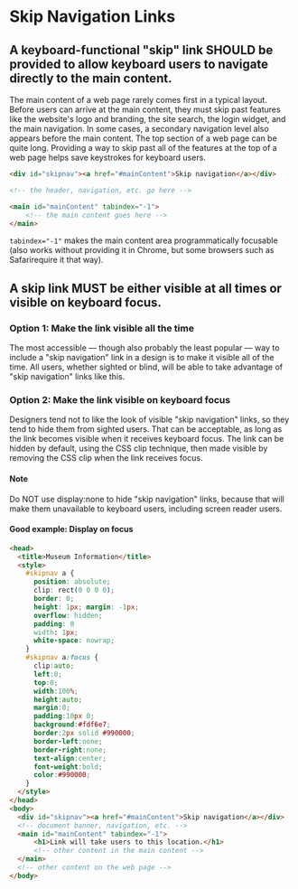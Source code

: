 # Skip Navigation Links

## A keyboard-functional "skip" link SHOULD be provided to allow keyboard users to navigate directly to the main content.

The main content of a web page rarely comes first in a typical layout. Before users can arrive at the main content, they must skip past features like the website's logo and branding, the site search, the login widget, and the main navigation. In some cases, a secondary navigation level also appears before the main content. The top section of a web page can be quite long. Providing a way to skip past all of the features at the top of a web page helps save keystrokes for keyboard users.

```html
<div id="skipnav"><a href="#mainContent">Skip navigation</a></div>

<!-- the header, navigation, etc. go here -->

<main id="mainContent" tabindex="-1">
    <!-- the main content goes here -->
</main>
```

`tabindex="-1"` makes the main content area programmatically focusable (also works without providing it in Chrome, but some browsers such as Safarirequire it that way).

## A skip link MUST be either visible at all times or visible on keyboard focus.

### Option 1: Make the link visible all the time

The most accessible — though also probably the least popular — way to include a "skip navigation" link in a design is to make it visible all of the time. All users, whether sighted or blind, will be able to take advantage of "skip navigation" links like this.

### Option 2: Make the link visible on keyboard focus

Designers tend not to like the look of visible "skip navigation" links, so they tend to hide them from sighted users. That can be acceptable, as long as the link becomes visible when it receives keyboard focus. The link can be hidden by default, using the CSS clip technique, then made visible by removing the CSS clip when the link receives focus.

#### Note

Do NOT use display:none to hide "skip navigation" links, because that will make them unavailable to keyboard users, including screen reader users.

#### Good example: Display on focus

```html
<head>
  <title>Museum Information</title>
  <style>
    #skipnav a {
      position: absolute;
      clip: rect(0 0 0 0);
      border: 0;
      height: 1px; margin: -1px;
      overflow: hidden;
      padding: 0
      width: 1px;
      white-space: nowrap;
    }
    #skipnav a:focus {
      clip:auto;
      left:0;
      top:0;
      width:100%;
      height:auto;
      margin:0;
      padding:10px 0;
      background:#fdf6e7;
      border:2px solid #990000;
      border-left:none;
      border-right:none;
      text-align:center;
      font-weight:bold;
      color:#990000;
    }
  </style>
</head>
<body>
  <div id="skipnav"><a href="#mainContent">Skip navigation</a></div>
  <!-- document banner, navigation, etc. -->
  <main id="mainContent" tabindex="-1">
      <h1>Link will take users to this location.</h1>
      <!-- other content in the main content -->
  </main>
  <!-- other content on the web page -->
</body>
```
